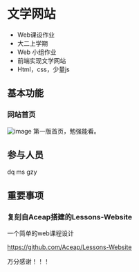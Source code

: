 # 文学网站
- Web课设作业
- 大二上学期
- Web 小组作业
- 前端实现文学网站
- Html，css，少量js
## 基本功能
### 网站首页
![image](https://user-images.githubusercontent.com/99958961/202754739-04458592-e658-42ed-a42a-3954cbfc9be4.png)
第一版首页，勉强能看。
           
           
           
           
           
           
           



## 参与人员
dq ms gzy


## 重要事项
### 复刻自Aceap搭建的Lessons-Website

一个简单的web课程设计

https://github.com/Aceap/Lessons-Website


万分感谢！！！
